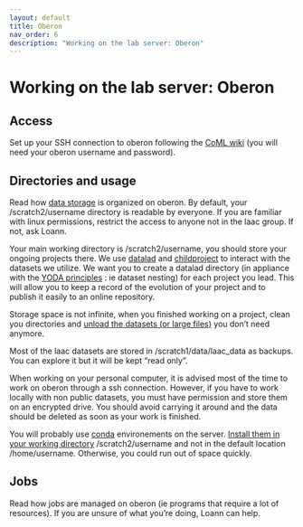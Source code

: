 ```yaml
---
layout: default
title: Oberon
nav_order: 6
description: "Working on the lab server: Oberon"
---
```


# Working on the lab server: Oberon

## Access

Set up your SSH connection to oberon following the [CoML wiki](https://wiki.cognitive-ml.fr/servers/ssh.html) (you will need your oberon username and password).

## Directories and usage

Read how [data storage](https://wiki.cognitive-ml.fr/cluster/architecture.html#data-storage) is organized on oberon. By default, your /scratch2/username directory is readable by everyone. If you are familiar with linux permissions, restrict the access to anyone not in the laac group. If not, ask Loann.

Your main working directory is /scratch2/username, you should store your ongoing projects there. We use [datalad](https://handbook.datalad.org/) and [childproject](https://childproject.readthedocs.io/en/latest/introduction.html) to interact with the datasets we utilize. We want you to create a datalad directory (in appliance with the [YODA principles](http://handbook.datalad.org/en/latest/basics/101-127-yoda.html) : ie dataset nesting) for each project you lead. This will allow you to keep a record of the evolution of your project and to publish it easily to an online repository.

Storage space is not infinite, when you finished working on a project, clean you directories and [unload the datasets (or large files)](http://docs.datalad.org/en/latest/generated/man/datalad-drop.html) you don’t need anymore.

Most of the laac datasets are stored in /scratch1/data/laac_data as backups. You can explore it but it will be kept “read only”.

When working on your personal computer, it is advised most of the time to work on oberon through a ssh connection. However, if you have to work locally with non public datasets, you must have permission and store them on an encrypted drive. You should avoid carrying it around and the data should be deleted as soon as your work is finished.

You will probably use [conda](https://docs.conda.io/en/latest/) environements on the server. [Install them in your working directory](https://docs.conda.io/projects/conda/en/latest/user-guide/tasks/manage-environments.html#specifying-a-location-for-an-environment) /scratch2/username and not in the default location /home/username. Otherwise, you could run out of space quickly.

## Jobs

Read how jobs are managed on oberon (ie programs that require a lot of resources). If you are unsure of what you’re doing, Loann can help.